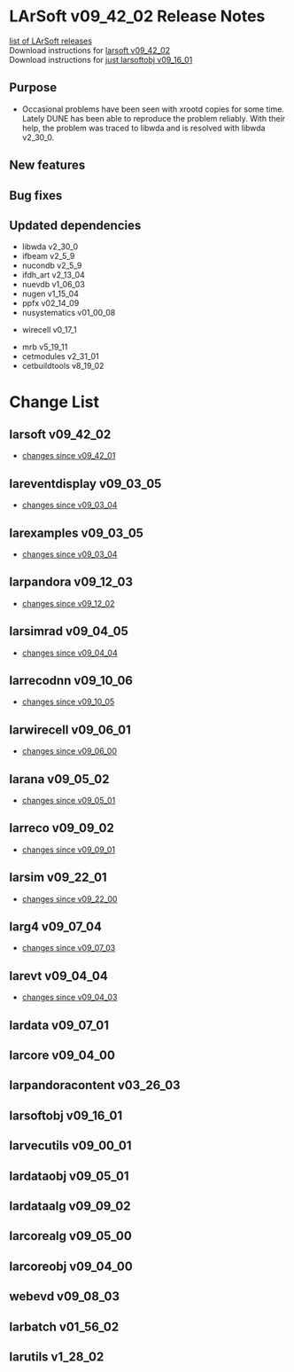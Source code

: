 # LArSoft v09_42_02 Release Notes



[list of LArSoft releases](LArSoft_release_list)  
Download instructions for [larsoft v09_42_02](https://scisoft.fnal.gov/scisoft/bundles/larsoft/v09_42_02/larsoft-v09_42_02.html)  
Download instructions for [just larsoftobj v09_16_01](https://scisoft.fnal.gov/scisoft/bundles/larsoftobj/v09_16_01/larsoftobj-v09_16_01.html)

## Purpose

-   Occasional problems have been seen with xrootd copies for some time. Lately DUNE has been able to reproduce the problem reliably. With their help, the problem was traced to libwda and is resolved with libwda v2_30_0.

## New features

## Bug fixes

## Updated dependencies

-   libwda v2_30_0
-   ifbeam v2_5_9
-   nucondb v2_5_9
-   ifdh_art v2_13_04
-   nuevdb v1_06_03
-   nugen v1_15_04
-   ppfx v02_14_09
-   nusystematics v01_00_08

<!-- -->

-   wirecell v0_17_1

<!-- -->

-   mrb v5_19_11
-   cetmodules v2_31_01
-   cetbuildtools v8_19_02

# Change List

## larsoft v09_42_02

-   [changes since v09_42_01](https://github.com/LArSoft/larsoft/compare/v09_42_01...v09_42_02)

## lareventdisplay v09_03_05

-   [changes since v09_03_04](https://github.com/LArSoft/lareventdisplay/compare/v09_03_04...v09_03_05)

## larexamples v09_03_05

-   [changes since v09_03_04](https://github.com/LArSoft/larexamples/compare/v09_03_04...v09_03_05)

## larpandora v09_12_03

-   [changes since v09_12_02](https://github.com/LArSoft/larpandora/compare/v09_12_02...v09_12_03)

## larsimrad v09_04_05

-   [changes since v09_04_04](https://github.com/LArSoft/larsimrad/compare/v09_04_04...v09_04_05)

## larrecodnn v09_10_06

-   [changes since v09_10_05](https://github.com/LArSoft/larrecodnn/compare/v09_10_05...v09_10_06)

## larwirecell v09_06_01

-   [changes since v09_06_00](https://github.com/LArSoft/larwirecell/compare/v09_06_00...v09_06_01)

## larana v09_05_02

-   [changes since v09_05_01](https://github.com/LArSoft/larana/compare/v09_05_01...v09_05_02)

## larreco v09_09_02

-   [changes since v09_09_01](https://github.com/LArSoft/larreco/compare/v09_09_01...v09_09_02)

## larsim v09_22_01

-   [changes since v09_22_00](https://github.com/LArSoft/larsim/compare/v09_22_00...v09_22_01)

## larg4 v09_07_04

-   [changes since v09_07_03](https://github.com/LArSoft/larg4/compare/v09_07_03...v09_07_04)

## larevt v09_04_04

-   [changes since v09_04_03](https://github.com/LArSoft/larevt/compare/v09_04_03...v09_04_04)

## lardata v09_07_01

## larcore v09_04_00

## larpandoracontent v03_26_03

## larsoftobj v09_16_01

## larvecutils v09_00_01

## lardataobj v09_05_01

## lardataalg v09_09_02

## larcorealg v09_05_00

## larcoreobj v09_04_00

## webevd v09_08_03

## larbatch v01_56_02

## larutils v1_28_02
